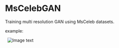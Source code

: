 # MsCelebGAN

Training multi resolution GAN using MsCeleb datasets.

example:

   ![Image text](https://github.com/SeuTao/MsCelebGAN/tree/master/resources/results_64.jpg)